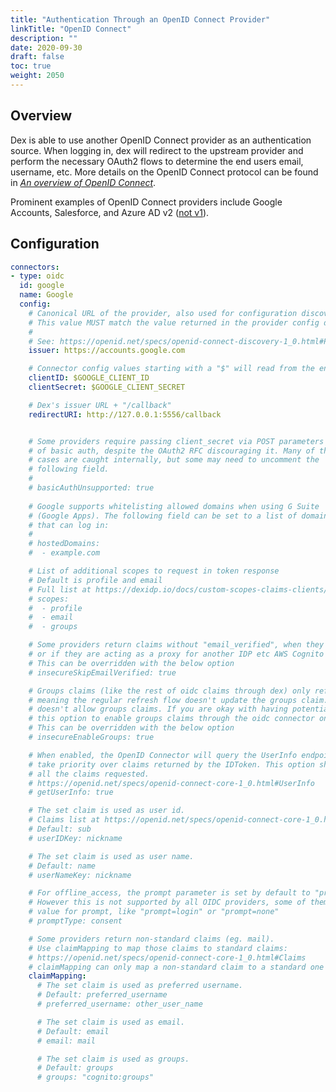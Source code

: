 ```yaml
---
title: "Authentication Through an OpenID Connect Provider"
linkTitle: "OpenID Connect"
description: ""
date: 2020-09-30
draft: false
toc: true
weight: 2050
---
```


## Overview

Dex is able to use another OpenID Connect provider as an authentication source. When logging in, dex will redirect to the upstream provider and perform the necessary OAuth2 flows to determine the end users email, username, etc. More details on the OpenID Connect protocol can be found in [_An overview of OpenID Connect_](../openid-connect.md).

Prominent examples of OpenID Connect providers include Google Accounts, Salesforce, and Azure AD v2 ([not v1][azure-ad-v1]).

## Configuration

```yaml
connectors:
- type: oidc
  id: google
  name: Google
  config:
    # Canonical URL of the provider, also used for configuration discovery.
    # This value MUST match the value returned in the provider config discovery.
    #
    # See: https://openid.net/specs/openid-connect-discovery-1_0.html#ProviderConfig
    issuer: https://accounts.google.com

    # Connector config values starting with a "$" will read from the environment.
    clientID: $GOOGLE_CLIENT_ID
    clientSecret: $GOOGLE_CLIENT_SECRET

    # Dex's issuer URL + "/callback"
    redirectURI: http://127.0.0.1:5556/callback


    # Some providers require passing client_secret via POST parameters instead
    # of basic auth, despite the OAuth2 RFC discouraging it. Many of these
    # cases are caught internally, but some may need to uncomment the
    # following field.
    #
    # basicAuthUnsupported: true
    
    # Google supports whitelisting allowed domains when using G Suite
    # (Google Apps). The following field can be set to a list of domains
    # that can log in:
    #
    # hostedDomains:
    #  - example.com

    # List of additional scopes to request in token response
    # Default is profile and email
    # Full list at https://dexidp.io/docs/custom-scopes-claims-clients/
    # scopes:
    #  - profile
    #  - email
    #  - groups

    # Some providers return claims without "email_verified", when they had no usage of emails verification in enrollment process
    # or if they are acting as a proxy for another IDP etc AWS Cognito with an upstream SAML IDP
    # This can be overridden with the below option
    # insecureSkipEmailVerified: true 

    # Groups claims (like the rest of oidc claims through dex) only refresh when the id token is refreshed
    # meaning the regular refresh flow doesn't update the groups claim. As such by default the oidc connector
    # doesn't allow groups claims. If you are okay with having potentially stale group claims you can use
    # this option to enable groups claims through the oidc connector on a per-connector basis.
    # This can be overridden with the below option
    # insecureEnableGroups: true

    # When enabled, the OpenID Connector will query the UserInfo endpoint for additional claims. UserInfo claims
    # take priority over claims returned by the IDToken. This option should be used when the IDToken doesn't contain
    # all the claims requested.
    # https://openid.net/specs/openid-connect-core-1_0.html#UserInfo
    # getUserInfo: true

    # The set claim is used as user id.
    # Claims list at https://openid.net/specs/openid-connect-core-1_0.html#Claims
    # Default: sub
    # userIDKey: nickname

    # The set claim is used as user name.
    # Default: name
    # userNameKey: nickname

    # For offline_access, the prompt parameter is set by default to "prompt=consent". 
    # However this is not supported by all OIDC providers, some of them support different
    # value for prompt, like "prompt=login" or "prompt=none"
    # promptType: consent

    # Some providers return non-standard claims (eg. mail).
    # Use claimMapping to map those claims to standard claims:
    # https://openid.net/specs/openid-connect-core-1_0.html#Claims
    # claimMapping can only map a non-standard claim to a standard one if it's not returned in the id_token.
    claimMapping:
      # The set claim is used as preferred username.
      # Default: preferred_username
      # preferred_username: other_user_name

      # The set claim is used as email.
      # Default: email
      # email: mail

      # The set claim is used as groups.
      # Default: groups
      # groups: "cognito:groups"
```

[oidc-doc]: openid-connect.md
[issue-863]: https://github.com/dexidp/dex/issues/863
[azure-ad-v1]: https://github.com/coreos/go-oidc/issues/133
